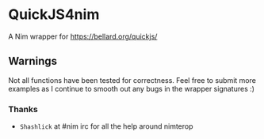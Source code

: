# QuickJS4nim
A Nim wrapper for https://bellard.org/quickjs/

## Warnings
Not all functions have been tested for correctness. Feel free to submit more examples as I continue to smooth out any bugs in the wrapper signatures :)

### Thanks
- `Shashlick` at #nim irc for all the help around nimterop